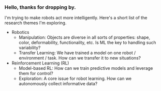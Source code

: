 ### Hello, thanks for dropping by.
I'm trying to make robots act more intelligently. Here's a short list of the research themes I'm exploring.

- Robotics
  - Manipulation: Objects are diverse in all sorts of properties: shape, color, deformability, functionality, etc. Is ML the key to handling such variability?
  - Transfer Learning: We have trained a model on one robot / environment / task. How can we transfer it to new situations?
- Reinforcement Learning (RL)
  - Model-based RL: How can we train predictive models and leverage them for control?
  - Exploration: A core issue for robot learning. How can we autonomously collect informative data?
